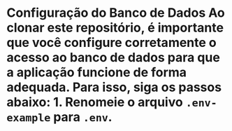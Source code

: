 # Configuração do Banco de Dados Ao clonar este repositório, é importante que você configure corretamente o acesso ao banco de dados para que a aplicação funcione de forma adequada. Para isso, siga os passos abaixo: 1. Renomeie o arquivo `.env-example` para `.env`.